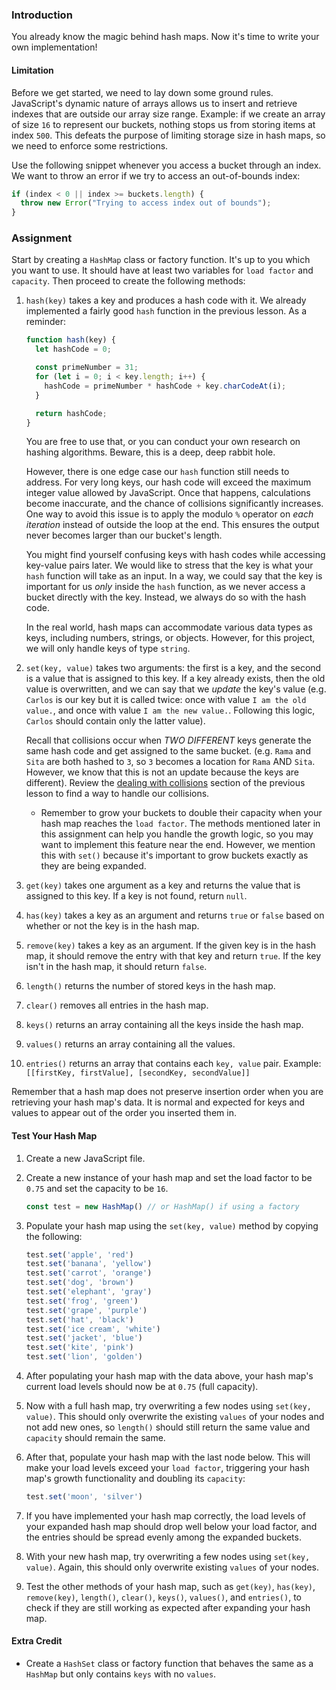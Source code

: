 ### Introduction

You already know the magic behind hash maps. Now it's time to write your own implementation!

#### Limitation

  Before we get started, we need to lay down some ground rules. JavaScript's dynamic nature of arrays allows us to insert and retrieve indexes that are outside our array size range. Example: if we create an array of size `16` to represent our buckets, nothing stops us from storing items at index `500`. This defeats the purpose of limiting storage size in hash maps, so we need to enforce some restrictions.

  Use the following snippet whenever you access a bucket through an index. We want to throw an error if we try to access an out-of-bounds index:

```javascript
if (index < 0 || index >= buckets.length) {
  throw new Error("Trying to access index out of bounds");
}
```

### Assignment

<div class="lesson-content__panel" markdown="1">

  Start by creating a `HashMap` class or factory function. It's up to you which you want to use. It should have at least two variables for `load factor` and `capacity`. Then proceed to create the following methods:

  1. `hash(key)` takes a key and produces a hash code with it. We already implemented a fairly good `hash` function in the previous lesson. As a reminder:

      ```javascript
      function hash(key) {
        let hashCode = 0;
      
        const primeNumber = 31;
        for (let i = 0; i < key.length; i++) {
          hashCode = primeNumber * hashCode + key.charCodeAt(i);
        }

        return hashCode;
      } 
      ```

      You are free to use that, or you can conduct your own research on hashing algorithms. Beware, this is a deep, deep rabbit hole.

      However, there is one edge case our `hash` function still needs to address. For very long keys, our hash code will exceed the maximum integer value allowed by JavaScript. Once that happens, calculations become inaccurate, and the chance of collisions significantly increases. One way to avoid this issue is to apply the modulo `%` operator on *each iteration* instead of outside the loop at the end. This ensures the output never becomes larger than our bucket's length.

      You might find yourself confusing keys with hash codes while accessing key-value pairs later. We would like to stress that the key is what your `hash` function will take as an input. In a way, we could say that the key is important for us *only* inside the `hash` function, as we never access a bucket directly with the key. Instead, we always do so with the hash code.

      <div class="lesson-note lesson-note--tip" markdown="1">

      In the real world, hash maps can accommodate various data types as keys, including numbers, strings, or objects. However, for this project, we will only handle keys of type `string`.

      </div>

  1. `set(key, value)` takes two arguments: the first is a key, and the second is a value that is assigned to this key. If a key already exists, then the old value is overwritten, and we can say that we *update* the key's value (e.g. `Carlos` is our key but it is called twice: once with value `I am the old value.`, and once with value `I am the new value.`. Following this logic, `Carlos` should contain only the latter value).

      Recall that collisions occur when *TWO DIFFERENT* keys generate the same hash code and get assigned to the same bucket. (e.g. `Rama` and `Sita` are both hashed to `3`, so `3` becomes a location for `Rama` AND `Sita`. However, we know that this is not an update because the keys are different). Review the [dealing with collisions](https://www.theodinproject.com/lessons/javascript-hashmap-data-structure#collisions) section of the previous lesson to find a way to handle our collisions.

      - Remember to grow your buckets to double their capacity when your hash map reaches the `load factor`. The methods mentioned later in this assignment can help you handle the growth logic, so you may want to implement this feature near the end. However, we mention this with `set()` because it's important to grow buckets exactly as they are being expanded.

  1. `get(key)` takes one argument as a key and returns the value that is assigned to this key. If a key is not found, return `null`.

  1. `has(key)` takes a key as an argument and returns `true` or `false` based on whether or not the key is in the hash map.

  1. `remove(key)` takes a key as an argument. If the given key is in the hash map, it should remove the entry with that key and return `true`. If the key isn't in the hash map, it should return `false`.

  1. `length()` returns the number of stored keys in the hash map.

  1. `clear()` removes all entries in the hash map.

  1. `keys()` returns an array containing all the keys inside the hash map.

  1. `values()` returns an array containing all the values.

  1. `entries()` returns an array that contains each `key, value` pair. Example: `[[firstKey, firstValue], [secondKey, secondValue]]`

Remember that a hash map does not preserve insertion order when you are retrieving your hash map's data. It is normal and expected for keys and values to appear out of the order you inserted them in.

#### Test Your Hash Map

1. Create a new JavaScript file.

1. Create a new instance of your hash map and set the load factor to be `0.75` and set the capacity to be `16`.

    ```javascript
    const test = new HashMap() // or HashMap() if using a factory
    ```

1. Populate your hash map using the `set(key, value)` method by copying the following:

    ```javascript
    test.set('apple', 'red')
    test.set('banana', 'yellow')
    test.set('carrot', 'orange')
    test.set('dog', 'brown')
    test.set('elephant', 'gray')
    test.set('frog', 'green')
    test.set('grape', 'purple')
    test.set('hat', 'black')
    test.set('ice cream', 'white')
    test.set('jacket', 'blue')
    test.set('kite', 'pink')
    test.set('lion', 'golden')
    ```

1. After populating your hash map with the data above, your hash map's current load levels should now be at `0.75` (full capacity).

1. Now with a full hash map, try overwriting a few nodes using `set(key, value)`. This should only overwrite the existing `values` of your nodes and not add new ones, so `length()` should still return the same value and `capacity` should remain the same.

1. After that, populate your hash map with the last node below. This will make your load levels exceed your `load factor`, triggering your hash map's growth functionality and doubling its `capacity`:

    ```javascript
    test.set('moon', 'silver')
    ```

1. If you have implemented your hash map correctly, the load levels of your expanded hash map should drop well below your load factor, and the entries should be spread evenly among the expanded buckets.

1. With your new hash map, try overwriting a few nodes using `set(key, value)`. Again, this should only overwrite existing `values` of your nodes.

1. Test the other methods of your hash map, such as `get(key)`, `has(key)`, `remove(key)`, `length()`, `clear()`, `keys()`, `values()`, and `entries()`, to check if they are still working as expected after expanding your hash map.

#### Extra Credit

- Create a `HashSet` class or factory function that behaves the same as a `HashMap` but only contains `keys` with no `values`.

</div>
